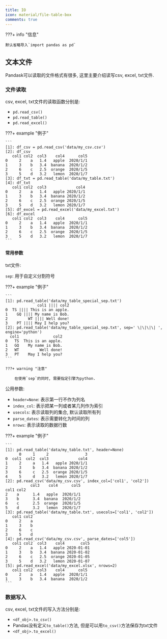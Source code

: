 ```yaml
---
title: IO
icon: material/file-table-box
comments: true
---
```


???+ info "信息"

    默认省略导入`import pandas as pd`

## 文本文件

Pandask可以读取的文件格式有很多, 这里主要介绍读写csv, excel, txt文件.

### 文件读取

csv, excel, txt文件的读取函数分别是:

- `pd.read_csv()`
- `pd.read_table()`
- `pd.read_excel()`

???+ example "例子"

    ```
    [1]: df_csv = pd.read_csv('data/my_csv.csv')
    [2]: df_csv
       col1 col2  col3    col4      col5
    0     2    a   1.4   apple  2020/1/1
    1     3    b   3.4  banana  2020/1/2
    2     6    c   2.5  orange  2020/1/5
    3     5    d   3.2   lemon  2020/1/7
    [3]: df_txt = pd.read_table('data/my_table.txt')
    [4]: df_txt
       col1 col2  col3             col4
    0     2    a   1.4   apple 2020/1/1
    1     3    b   3.4  banana 2020/1/2
    2     6    c   2.5  orange 2020/1/5
    3     5    d   3.2   lemon 2020/1/7
    [5]: df_excel = pd.read_excel('data/my_excel.txt')
    [6]: df_excel
       col1 col2  col3    col4      col5
    0     2    a   1.4   apple  2020/1/1
    1     3    b   3.4  banana  2020/1/2
    2     6    c   2.5  orange  2020/1/5
    3     5    d   3.2   lemon  2020/1/7
    ```

#### 常用参数

txt文件:

`sep`: 用于自定义分割符号

???+ example "例子"

    ```
    [1]: pd.read_table('data/my_table_special_sep.txt')
                  col1 |||| col2
    0  TS |||| This is an apple.
    1    GQ |||| My name is Bob.
    2         WT |||| Well done!
    3    PT |||| May I help you?
    [2]: pd.read_table('data/my_table_special_sep.txt', sep=' \|\|\|\| ', engine='python')
      col1               col2
    0   TS  This is an apple.
    1   GQ    My name is Bob.
    2   WT         Well done!
    3   PT    May I help you?
    ```
    
    ???+ warning "注意"
    
        在使用`sep`的同时, 需要指定引擎为python.

公用参数:

- `header=None`: 表示第一行不作为列名
- `index_col`: 表示把某一列或者某几列作为索引
- `usecols`: 表示读取列的集合, 默认读取所有列
- `parse_dates`: 表示需要转化为时间的列
- `nrows`: 表示读取的数据行数

???+ example "例子"

    ```
    [1]: pd.read_table('data/my_table.txt', header=None)
          0     1     2                3
    0  col1  col2  col3             col4
    1     2     a   1.4   apple 2020/1/1
    2     3     b   3.4  banana 2020/1/2
    3     6     c   2.5  orange 2020/1/5
    4     5     d   3.2   lemon 2020/1/7
    [2]: pd.read_csv('data/my_csv.csv', index_col=['col1', 'col2'])
               col3    col4      col5
    col1 col2                        
    2    a      1.4   apple  2020/1/1
    3    b      3.4  banana  2020/1/2
    6    c      2.5  orange  2020/1/5
    5    d      3.2   lemon  2020/1/7
    [3]: pd.read_table('data/my_table.txt', usecols=['col1', 'col2'])
       col1 col2
    0     2    a
    1     3    b
    2     6    c
    3     5    d
    [4]: pd.read_csv('data/my_csv.csv', parse_dates=['col5'])
       col1 col2  col3    col4       col5
    0     2    a   1.4   apple 2020-01-01
    1     3    b   3.4  banana 2020-01-02
    2     6    c   2.5  orange 2020-01-05
    3     5    d   3.2   lemon 2020-01-07
    [5]: pd.read_excel('data/my_excel.xlsx', nrows=2)
       col1 col2  col3    col4      col5
    0     2    a   1.4   apple  2020/1/1
    1     3    b   3.4  banana  2020/1/2
    ```
    
### 数据写入

csv, excel, txt文件的写入方法分别是:

- `<df_obj>.to_csv()`
- Pandas没有定义`to_table()`方法, 但是可以用`to_csv()`方法保存为txt文件
- `<df_obj>.to_excel()`

